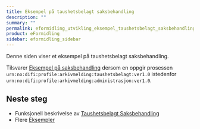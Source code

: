 ```yaml
---
title: Eksempel på taushetsbelagt saksbehandling
description: ""
summary: ""
permalink: eformidling_utvikling_eksempel_taushetsbelagt_saksbehandling.html
product: eFormidling
sidebar: eformidling_sidebar
---
```


Denne siden viser et eksempel på taushetsbelagt saksbehandling.

Tilsvarer [Eksempel på saksbehandling](eformidling_utvikling_eksempel_saksbehandling) dersom en
oppgir prosessen `urn:no:difi:profile:arkivmelding:taushetsbelagt:ver1.0` istedenfor
`urn:no:difi:profile:arkivmelding:administrasjon:ver1.0`.

## Neste steg

- Funksjonell beskrivelse av [Taushetsbelagt Saksbehandling](eformidling_funksjonalitet_taushetsbelagt_saksbehandling.html)
- Flere [Eksempler](eformidling_utvikling_eksempler.html)
